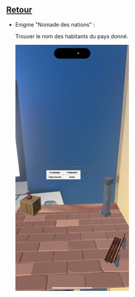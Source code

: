 ## [Retour](/ressources/Enigmes.md)

- Enigme "Nomade des nations" :
  
  Trouver le nom des habitants du pays donné.

  <img src="/Images/IMG_1560.PNG" alt="Morse" width="300">
